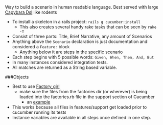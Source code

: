 Way to build a scenario in human readable language. Best served with large [Capybara Dsl][1] like rodents

* To install a skeleton in a rails project: `rails g cucumber:install`
  * This also creates several handy rake tasks that can be seen by `rake -T`
* Consist of three parts: Title, Brief Narrative, any amount of Scenarios
* Anything above the `Scenario` declaration is just documentation and considered a `Feature:` block
  * Anything below it are steps in the specific scenario
* Each step begins with 5 possible words: `Given, When, Then, And, But`
* In many instances considered integration tests.
* All matches are returned as a String based variable.

###Objects

* Best to use [Factory_girl][3]
  * make sure the files from the factories dir (or wherever) is being loaded into the factories.rb file in the support section of Cucumber
    * an [example][2]
* This works because all files in features/support get loaded prior to cucumber running its tests
* Instance variables are available in all steps once defined in one step.

[1]: /CapybaraDsl
[2]: /FactoryGirlCucumberEnvironment
[3]: /FactoryGirlCucumberEnvironment